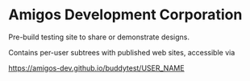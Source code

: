 # Amigos Development Corporation

Pre-build testing site to share or demonstrate designs. 

Contains per-user subtrees with published web sites, accessible via

https://amigos-dev.github.io/buddytest/USER_NAME